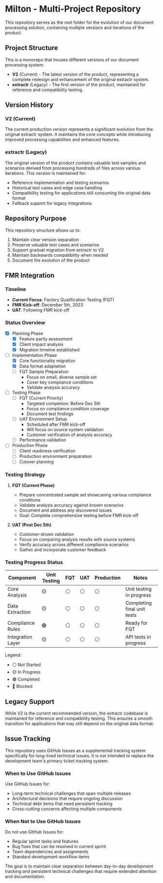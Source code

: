 # Milton - Multi-Project Repository

This repository serves as the root folder for the evolution of our document processing solution, containing multiple versions and iterations of the product.

## Project Structure

This is a monorepo that houses different versions of our document processing system:

- **V2** (Current) - The latest version of the product, representing a complete redesign and enhancement of the original extractr system.
- **extractr** (Legacy) - The first version of the product, maintained for reference and compatibility testing.

## Version History

### V2 (Current)
The current production version represents a significant evolution from the original extractr system. It maintains the core concepts while introducing improved processing capabilities and enhanced features.

### extractr (Legacy)
The original version of the product contains valuable test samples and scenarios derived from processing hundreds of files across various iterations. This version is maintained for:
- Reference implementation and testing scenarios
- Historical test cases and edge case handling
- Compatibility testing for applications still consuming the original data format
- Fallback support for legacy integrations

## Repository Purpose

This repository structure allows us to:
1. Maintain clear version separation
2. Preserve valuable test cases and scenarios
3. Support gradual migration from extractr to V2
4. Maintain backwards compatibility when needed
5. Document the evolution of the product

## FMR Integration

### Timeline
- **Current Focus**: Factory Qualification Testing (FQT)
- **FMR Kick-off**: December 5th, 2023
- **UAT**: Following FMR kick-off

### Status Overview
- [x] Planning Phase
  - [x] Feature parity assessment
  - [x] Client impact analysis
  - [x] Migration timeline established
- [ ] Implementation Phase
  - [x] Core functionality migration
  - [x] Data format adaptation
  - [ ] FQT Sample Preparation
    - Focus on small, diverse sample set
    - Cover key compliance conditions
    - Validate analysis accuracy
- [ ] Testing Phase
  - [ ] FQT (Current Priority)
    - Targeted completion: Before Dec 5th
    - Focus on compliance condition coverage
    - Document test findings
  - [ ] UAT Environment Setup
    - Scheduled after FMR kick-off
    - Will focus on source system validation
    - Customer verification of analysis accuracy
  - [ ] Performance validation
- [ ] Production Phase
  - [ ] Client readiness verification
  - [ ] Production environment preparation
  - [ ] Cutover planning

### Testing Strategy
1. **FQT (Current Phase)**
   - Prepare concentrated sample set showcasing various compliance conditions
   - Validate analysis accuracy against known scenarios
   - Document and address any discovered issues
   - Goal: Complete comprehensive testing before FMR kick-off

2. **UAT (Post Dec 5th)**
   - Customer-driven validation
   - Focus on comparing analysis results with source systems
   - Verify accuracy across different compliance scenarios
   - Gather and incorporate customer feedback

### Testing Progress Status
| Component | Unit Testing | FQT | UAT | Production | Notes |
|-----------|--------------|-----|-----|------------|-------|
| Core Analysis | 🟡 | ⚪ | ⚪ | ⚪ | Unit testing in progress |
| Data Extraction | 🟡 | ⚪ | ⚪ | ⚪ | Completing final unit tests |
| Compliance Rules | 🟢 | ⚪ | ⚪ | ⚪ | Ready for FQT |
| Integration Layer | 🟡 | ⚪ | ⚪ | ⚪ | API tests in progress |

Legend:
- ⚪ Not Started
- 🟡 In Progress
- 🟢 Completed
- 🔴 Blocked


## Legacy Support

While V2 is the current recommended version, the extractr codebase is maintained for reference and compatibility testing. This ensures a smooth transition for applications that may still depend on the original data format.


## Issue Tracking

This repository uses GitHub Issues as a supplemental tracking system specifically for long-lived technical issues. It is not intended to replace the development team's primary ticket tracking system.

### When to Use GitHub Issues

Use GitHub Issues for:
- Long-term technical challenges that span multiple releases
- Architectural decisions that require ongoing discussion
- Technical debt items that need persistent tracking
- Cross-cutting concerns affecting multiple components

### When Not to Use GitHub Issues

Do not use GitHub Issues for:
- Regular sprint tasks and features
- Bug fixes that can be resolved in current sprint
- Team dependencies and assignments
- Standard development workflow items

The goal is to maintain clear separation between day-to-day development tracking and persistent technical challenges that require extended attention and documentation.

